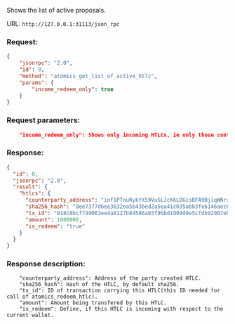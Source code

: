 Shows the list of active proposals.

URL: ```http://127.0.0.1:31113/json_rpc```
### Request: 
```json
{
    "jsonrpc": "2.0",
    "id": 0,
    "method": "atomics_get_list_of_active_htlc",
    "params": {
        "income_redeem_only": true
    }
}
```
### Request parameters: 
```json
    "income_redeem_only": Shows only incoming HTLCs, ie only those contracts which might be redeemed by this wallet.
```

### Response: 
```json
{
  "id": 0,
  "jsonrpc": "2.0",
  "result": {
    "htlcs": {
      "counterparty_address": "inf1PTnuRykYX59VuSLJcK6LDGisBFA9BjiqWNrxrKPQjK4iWJDzW4D3zCDchjbZhbZfmeaN4G6P24b7s4fg8rKU7TRXEmvXYE",
      "sha256_hash": "8ee7377d6ee3632ea5b43bed2a5ea41c035abb3fe6146aec63e6c5cbbc4257f1",
      "tx_id": "018c8bcf749063ee4a8127b84586a03f9bbd1909d9e5cfdb92007ebc463462d4",
      "amount": 1000000,
      "is_redeem": "true"
    }
  }
}
```

### Response description:
```
    "counterparty_address": Address of the party created HTLC.
    "sha256_hash": Hash of the HTLC, by default sha256.
    "tx_id": ID of transaction carrying this HTLC(this ID needed for call of atomics_redeem_htlc).
    "amount": Amount being transfered by this HTLC.
    "is_redeem": Define, if this HTLC is incoming with respect to the current wallet.
```
